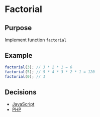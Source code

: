 # Factorial

## Purpose
Implement function `factorial`

## Example
```javascript
factorial(3); // 3 * 2 * 1 = 6
factorial(5); // 5 * 4 * 3 * 2 * 1 = 120
factorial(0); // 1
```

## Decisions
- [JavaScript](javascript.md)
- [PHP](php.md)
